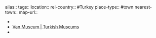 alias::
tags::
location::
rel-country:: #Turkey
place-type:: #town
nearest-town::
map-url::

-
- [Van Museum | Turkish Museums](https://turkishmuseums.com/museum/detail/2251-van-museum/2251/4)
-
